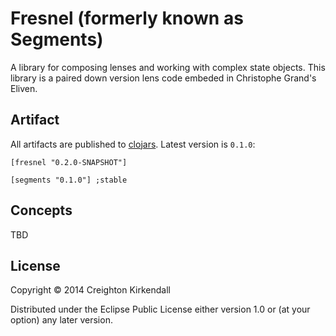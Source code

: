 # Fresnel (formerly known as Segments) 

A library for composing lenses and working with complex state objects.  This library is a paired down version lens code embeded in Christophe Grand's Eliven. 


## Artifact

All artifacts are published to [clojars](https://clojars.org/segments). Latest version is `0.1.0`:

```
[fresnel "0.2.0-SNAPSHOT"] 

[segments "0.1.0"] ;stable
```

## Concepts
 
TBD

## License

Copyright © 2014 Creighton Kirkendall

Distributed under the Eclipse Public License either version 1.0 or (at
your option) any later version.
